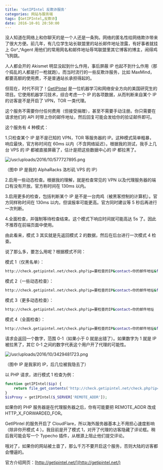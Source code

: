 ```yaml
---
title: 'GetIPIntel 反欺诈服务'
categories: 网站与服务端
tags: [GetIPIntel,反欺诈]
date: 2016-10-01 20:50:00
---
```

没人知道在网络上和你聊天的是一个人还是一条狗。网络的匿名性给网络欺诈带来了很大方便。前几年，有几位学生站长联盟里的站长邮件地址泄露，有好事者就挂上 Go^_^Agent 用他们的常用网名和邮件地址辱骂联盟里其它博客的博主，闹得鸡飞狗跳。

人人都会开的 Akismet 明显没起到什么作用，事后屏蔽 IP 也起不到什么作用（那个捣乱的人都是打一枪就跑）。而当时流行的一些反欺诈服务，比如 MaxMind，都要高额的使用费，不是普通站长承担得起的。

但现在，时代不同了！[GetIPIntel](http://getipintel.net/) 是一位机器学习和网络安全方向的美国研究生的项目。它使用机器学习技术，综合考虑一个 IP 的各项数据，从而判断来自某个 IP 的访客是不是开启了 VPN，TOR 一类代理。

这个服务不需要你付任何费用（但接受捐赠），甚至不需要手动注册。你只需要在请求他们的 API 时带上你的邮件地址，然后回复可能会发给你的验证邮件即可。

这个服务有 4 种模式：

1.只检查某个 IP 是不是已知的 VPN，TOR 等服务器的 IP。这种模式简单粗暴，响应最快，官方称时间在 60ms 以内（不含网络延迟）。根据我的测试，我手上几台 VPS 的 IP 都被直接屏蔽了，估计是把这些数据中心的 IP 都拉黑了。

![/usr/uploads/2016/10/577727895.png](/usr/uploads/2016/10/577727895.png)

（图中 IP 是我的 AlphaRacks 洛杉矶 VPS 的 IP）

2.启用一些动态检查。根据我的理解，就是检查常见的 VPN 以及代理服务器的端口有没有开放。官方称时间在 130ms 以内。

3.启用更多的检查，包括判断某个 IP 是不是一台肉鸡（被黑客控制的计算机）。官方同样称时间在 130ms 以内，但误报率可能更高。官方同时建议等 5 秒后再进行一次判断。

4.全面检查，并强制等待检查结束。这个模式下响应时间就可能高达 5s 了。因此不推荐在前端页面中使用。

由此看来，模式 3 其实就是先返回模式 2 的数据，然后在后台进行一次模式 4 检查。

说了那么多，要怎么用呢？根据模式不同：

模式 1（仅黑名单）：

```bash
http://check.getipintel.net/check.php?ip=要检查的IP&contact=你的邮件地址&flags=m
```

模式 2（一些动态检查）：

```bash
http://check.getipintel.net/check.php?ip=要检查的IP&contact=你的邮件地址&flags=b
```

模式 3（更多动态检查）：

```bash
http://check.getipintel.net/check.php?ip=要检查的IP&contact=你的邮件地址
```

模式 4（全面检查）：

```bash
http://check.getipintel.net/check.php?ip=要检查的IP&contact=你的邮件地址&flags=f
```

请求会返回一个数字，范围 0-1（如果小于 0 就是出错了）。如果数字为 1 就是 IP 被拉黑了，其它 0-1 之间的数字代表这个用户开了代理的可能性。

![/usr/uploads/2016/10/3429481723.png](/usr/uploads/2016/10/3429481723.png)

（图中 IP 是我家的 IP，后几位被我隐去了）

以 PHP 请求，进行模式 1 检查为例：

```php
function getIPIntel($ip) {
    return file_get_contents('http://check.getipintel.net/check.php?ip='. $ip .'&contact=你的邮件地址&flags=m') == 1;
}
$isProxy = getIPIntel($_SERVER['REMOTE_ADDR']);
```

如果你的 PHP 服务器是在代理服务器之后，你有可能要把 REMOTE_ADDR 改成 HTTP_X_FORWARDED_FOR。

GetIPIntel 的服务开启了 CloudFlare，所以海外服务器基本上不用担心速度影响（除非你开模式 4 ）。我目前是开了模式 1，对开了代理的访客隐藏了评论框。稍后我可能会写一个 Typecho 插件，从根源上阻止他们提交评论。

哦对了，如果你的网站被土啬了，那么千万不要开启这个服务，否则大陆的访客都会懵逼的。

官方介绍网页：[http://getipintel.net/](http://getipintel.net/)